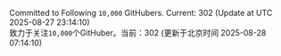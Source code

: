 Committed to Following `10,000` GitHubers. Current: <!-- FOLLOWING_COUNT -->302<!-- FOLLOWING_COUNT --> (Update at UTC <!-- LAST_UPDATED -->2025-08-27 23:14:10<!-- LAST_UPDATED -->)<br>
致力于关注`10,000`个GitHuber。当前：<!-- FOLLOWING_COUNT -->302<!-- FOLLOWING_COUNT --> (更新于北京时间 <!-- LAST_UPDATED_CST -->2025-08-28 07:14:10<!-- LAST_UPDATED_CST -->)
